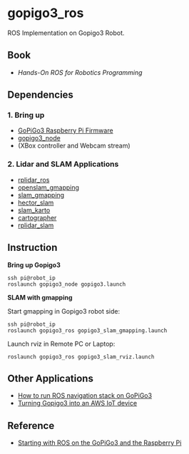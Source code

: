 # gopigo3_ros

ROS Implementation on Gopigo3 Robot.

## Book

- *Hands-On ROS for Robotics Programming*

## Dependencies

### 1. Bring up

- [GoPiGo3 Raspberry Pi Firmware](https://github.com/DexterInd/GoPiGo3.git)
- [gopigo3_node](https://github.com/ros-gopigo/gopigo3_node.git)
- [](https://github.com/ros-gopigo/startup.git)(XBox controller and Webcam stream)

### 2. Lidar and SLAM Applications

- [rplidar_ros](https://github.com/Slamtec/rplidar_ros.git)
- [openslam_gmapping](https://github.com/ros-perception/openslam_gmapping.git)
- [slam_gmapping](https://github.com/ros-perception/slam_gmapping.git)
- [hector_slam](https://github.com/tu-darmstadt-ros-pkg/hector_slam.git)
- [slam_karto](https://github.com/ros-perception/slam_karto.git)
- [cartographer](https://github.com/cartographer-project/cartographer.git)
- [rplidar_slam](https://github.com/xpharry/rplidar_slam.git)

## Instruction

**Bring up Gopigo3**

```
ssh pi@robot_ip
roslaunch gopigo3_node gopigo3.launch
```

**SLAM with gmapping**

Start gmapping in Gopigo3 robot side:

```
ssh pi@robot_ip
roslaunch gopigo3_ros gopigo3_slam_gmapping.launch
```

Launch rviz in Remote PC or Laptop:

```
roslaunch gopigo3_ros gopigo3_slam_rviz.launch
```

## Other Applications

- [How to run ROS navigation stack on GoPiGo3](https://github.com/iot-magi/gopigo3_navigation)
- [Turning Gopigo3 into an AWS IoT device](https://github.com/fold88/gopigo3)

## Reference

- [Starting with ROS on the GoPiGo3 and the Raspberry Pi](https://medium.com/robotics-with-ros/starting-with-ros-on-the-gopigo3-and-the-raspberry-pi-af62104d401e)
